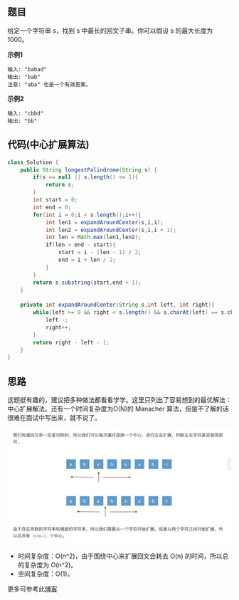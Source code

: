 ## 题目
给定一个字符串 s，找到 s 中最长的回文子串。你可以假设 s 的最大长度为 1000。

**示例1**
```
输入: "babad"
输出: "bab"
注意: "aba" 也是一个有效答案。
```

**示例2**
```
输入: "cbbd"
输出: "bb"
```

## 代码(中心扩展算法)
```JAVA
class Solution {
    public String longestPalindrome(String s) {
        if(s == null || s.length() <= 1){
            return s;
        }
        int start = 0;
        int end = 0;
        for(int i = 0;i < s.length();i++){
            int len1 = expandAroundCenter(s,i,i);
            int len2 = expandAroundCenter(s,i,i + 1);
            int len = Math.max(len1,len2);
            if(len > end - start){
                start = i - (len - 1) / 2;
                end = i + len / 2;
            }
        }
        return s.substring(start,end + 1);
    }

    private int expandAroundCenter(String s,int left, int right){
        while(left >= 0 && right < s.length() && s.charAt(left) == s.charAt(right)){
            left--;
            right++;
        }
        return right - left - 1;
    }
}
```
## 思路

这题挺有趣的，建议把多种做法都看看学学。这里只列出了容易想到的最优解法：中心扩展解法。还有一个时间复杂度为O(N)的 Manacher 算法，但是不了解的话很难在面试中写出来，就不说了。

![](static/5.png)

* 时间复杂度：O(n^2)，由于围绕中心来扩展回文会耗去 O(n) 的时间，所以总的复杂度为 O(n^2)。
* 空间复杂度：O(1)。

更多可参考此[博客](https://leetcode-cn.com/problems/longest-palindromic-substring/solution/xiang-xi-tong-su-de-si-lu-fen-xi-duo-jie-fa-bao-gu/)